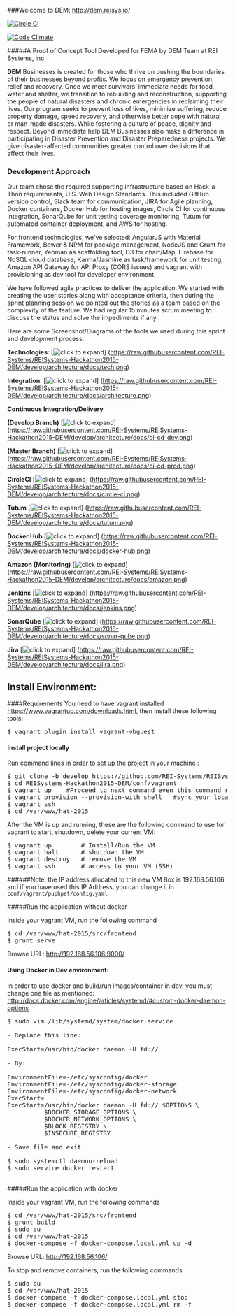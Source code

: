 ###Welcome to DEM: http://dem.reisys.io/

[![Circle CI](https://circleci.com/gh/REI-Systems/REISystems-Hackathon2015-DEM.svg?style=svg)](https://circleci.com/gh/REI-Systems/REISystems-Hackathon2015-DEM)

[![Code Climate](https://codeclimate.com/repos/5644bb351787d75306005704/badges/b5bd2cbc12d329bf318b/gpa.svg)](https://codeclimate.com/repos/5644bb351787d75306005704/feed)

#####A Proof of Concept Tool Developed for FEMA by DEM Team at REI Systems, inc

**DEM** Businesses is created for those who thrive on pushing the boundaries of their businesses beyond profits. We focus on emergency prevention, relief and recovery. Once we meet survivors’ immediate needs for food, water and shelter, we transition to rebuilding and reconstruction, supporting the people of natural disasters and chronic emergencies in reclaiming their lives. Our program seeks to prevent loss of lives, minimize suffering, reduce property damage, speed recovery, and otherwise better cope with natural or man-made disasters. While fostering a culture of peace, dignity and respect. Beyond immediate help DEM Businesses also make a difference in participating in Disaster Prevention and Disaster Preparedness projects. We give disaster-affected communities greater control over decisions that affect their lives.

### Development Approach

Our team chose the required supporting infrastructure based on Hack-a-Thon requirements, U.S. Web Design Standards. This included GitHub version control, Slack team for communication, JIRA for Agile planning, Docker containers, Docker Hub for hosting images, Circle CI for continuous integration, SonarQube for unit testing coverage monitoring, Tutum for automated container deployment, and AWS for hosting.

For frontend technologies, we've selected: AngularJS with Material Framework, Bower & NPM for package management, NodeJS and Grunt for task-runner, Yeoman as scaffolding tool, D3 for chart/Map, Firebase for NoSQL cloud database, Karma/Jasmine as task/framework for unit testing, Amazon API Gateway for API Proxy (CORS issues) and vagrant with provisioning as dev tool for developer environment.

We have followed agile practices to deliver the application. We started with creating the user stories along with acceptance criteria, then during the sprint planning session we pointed out the stories as a team based on the complexity of the feature. We had regular 15 minutes scrum meeting to discuss the status and solve the impediments if any.

Here are some Screenshot/Diagrams of the tools we used during this sprint and development process:

**Technologies**:
[![click to expand](https://raw.githubusercontent.com/REI-Systems/REISystems-Hackathon2015-DEM/develop/architecture/docs/tech.png)] (https://raw.githubusercontent.com/REI-Systems/REISystems-Hackathon2015-DEM/develop/architecture/docs/tech.png)

**Integration**:
[![click to expand](https://raw.githubusercontent.com/REI-Systems/REISystems-Hackathon2015-DEM/develop/architecture/docs/architecture.png)] (https://raw.githubusercontent.com/REI-Systems/REISystems-Hackathon2015-DEM/develop/architecture/docs/architecture.png)

**Continuous Integration/Delivery**

**(Develop Branch)**
[![click to expand](https://raw.githubusercontent.com/REI-Systems/REISystems-Hackathon2015-DEM/develop/architecture/docs/ci-cd-dev.png)] (https://raw.githubusercontent.com/REI-Systems/REISystems-Hackathon2015-DEM/develop/architecture/docs/ci-cd-dev.png)

**(Master Branch)**
[![click to expand](https://raw.githubusercontent.com/REI-Systems/REISystems-Hackathon2015-DEM/develop/architecture/docs/ci-cd-prod.png)] (https://raw.githubusercontent.com/REI-Systems/REISystems-Hackathon2015-DEM/develop/architecture/docs/ci-cd-prod.png)

**CircleCI**
[![click to expand](https://raw.githubusercontent.com/REI-Systems/REISystems-Hackathon2015-DEM/develop/architecture/docs/circle-ci.png)] (https://raw.githubusercontent.com/REI-Systems/REISystems-Hackathon2015-DEM/develop/architecture/docs/circle-ci.png)

**Tutum**
[![click to expand](https://raw.githubusercontent.com/REI-Systems/REISystems-Hackathon2015-DEM/develop/architecture/docs/tutum.png)] (https://raw.githubusercontent.com/REI-Systems/REISystems-Hackathon2015-DEM/develop/architecture/docs/tutum.png)

**Docker Hub**
[![click to expand](https://raw.githubusercontent.com/REI-Systems/REISystems-Hackathon2015-DEM/develop/architecture/docs/docker-hub.png)] (https://raw.githubusercontent.com/REI-Systems/REISystems-Hackathon2015-DEM/develop/architecture/docs/docker-hub.png)

**Amazon (Monitoring)**
[![click to expand](https://raw.githubusercontent.com/REI-Systems/REISystems-Hackathon2015-DEM/develop/architecture/docs/amazon.png)] (https://raw.githubusercontent.com/REI-Systems/REISystems-Hackathon2015-DEM/develop/architecture/docs/amazon.png)

**Jenkins**
[![click to expand](https://raw.githubusercontent.com/REI-Systems/REISystems-Hackathon2015-DEM/develop/architecture/docs/jenkins.png)] (https://raw.githubusercontent.com/REI-Systems/REISystems-Hackathon2015-DEM/develop/architecture/docs/jenkins.png)

**SonarQube**
[![click to expand](https://raw.githubusercontent.com/REI-Systems/REISystems-Hackathon2015-DEM/develop/architecture/docs/sonar-qube.png)] (https://raw.githubusercontent.com/REI-Systems/REISystems-Hackathon2015-DEM/develop/architecture/docs/sonar-qube.png)

**Jira**
[![click to expand](https://raw.githubusercontent.com/REI-Systems/REISystems-Hackathon2015-DEM/develop/architecture/docs/jira.png)] (https://raw.githubusercontent.com/REI-Systems/REISystems-Hackathon2015-DEM/develop/architecture/docs/jira.png)

## Install Environment:
####Requirements
You need to have vagrant installed https://www.vagrantup.com/downloads.html, then install these following tools:

<pre>
$ vagrant plugin install vagrant-vbguest
</pre>

#### Install project locally
Run command lines in order to set up the project in your machine :

<pre>
$ git clone -b develop https://github.com/REI-Systems/REISystems-Hackathon2015-DEM.git
$ cd REISystems-Hackathon2015-DEM/conf/vagrant
$ vagrant up    #Proceed to next command even this command returns error messages
$ vagrant provision --provision-with shell   #sync your local environment with updated dev dependencies
$ vagrant ssh
$ cd /var/www/hat-2015
</pre>

After the VM is up and running, these are the following command to use for vagrant to start, shutdown, delete your current VM:

<pre>
$ vagrant up        # Install/Run the VM
$ vagrant halt      # shutdown the VM
$ vagrant destroy   # remove the VM
$ vagrant ssh       # access to your VM (SSH)
</pre>

######Note: the IP address allocated to this new VM Box is 192.168.56.106 and if you have used this IP Address, you can change it in `conf/vagrant/puphpet/config.yaml`

#####Run the application without docker

Inside your vagrant VM, run the following command

<pre>
$ cd /var/www/hat-2015/src/frontend
$ grunt serve
</pre>

Browse URL: http://192.168.56.106:9000/

#### Using Docker in Dev environment:
In order to use docker and build/run images/container in dev, you must change one file as mentioned: http://docs.docker.com/engine/articles/systemd/#custom-docker-daemon-options

<pre>
$ sudo vim /lib/systemd/system/docker.service

- Replace this line:

ExecStart=/usr/bin/docker daemon -H fd://

- By:

EnvironmentFile=-/etc/sysconfig/docker
EnvironmentFile=-/etc/sysconfig/docker-storage
EnvironmentFile=-/etc/sysconfig/docker-network
ExecStart=
ExecStart=/usr/bin/docker daemon -H fd:// $OPTIONS \
          $DOCKER_STORAGE_OPTIONS \
          $DOCKER_NETWORK_OPTIONS \
          $BLOCK_REGISTRY \
          $INSECURE_REGISTRY

- Save file and exit

$ sudo systemctl daemon-reload
$ sudo service docker restart

</pre>


#####Run the application with docker

Inside your vagrant VM, run the following commands

<pre>
$ cd /var/www/hat-2015/src/frontend
$ grunt build
$ sudo su
$ cd /var/www/hat-2015
$ docker-compose -f docker-compose.local.yml up -d
</pre>

Browse URL: http://192.168.56.106/

To stop and remove containers, run the following commands:
<pre>
$ sudo su
$ cd /var/www/hat-2015
$ docker-compose -f docker-compose.local.yml stop
$ docker-compose -f docker-compose.local.yml rm -f
</pre>